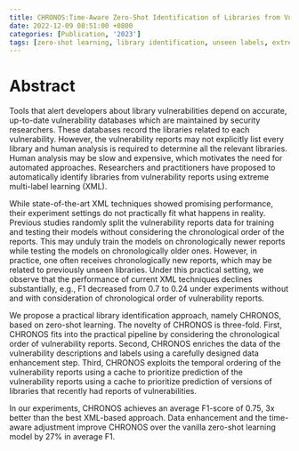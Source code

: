 ```yaml
---
title: CHRONOS:Time-Aware Zero-Shot Identification of Libraries from Vulnerability Reports
date: 2022-12-09 08:51:00 +0800
categories: [Publication, '2023']
tags: [zero-shot learning, library identification, unseen labels, extreme multi-label classification, vulnerability reports, ICSE]     # TAG names should always be lowercase
---
```

# Abstract
Tools that alert developers about library vulnerabilities depend on accurate, up-to-date vulnerability databases which are maintained by security researchers. These databases record the libraries related to each vulnerability. However, the vulnerability reports may not explicitly list every library and human analysis is required to determine all the relevant libraries. Human analysis may be slow and expensive, which motivates the need for automated approaches. Researchers and practitioners have proposed to automatically identify libraries from vulnerability reports using extreme multi-label learning (XML).

While state-of-the-art XML techniques showed promising performance, their experiment settings do not practically fit what happens in reality. Previous studies randomly split the vulnerability reports data for training and testing their models without considering the chronological order of the reports. This may unduly train the models on chronologically newer reports while testing the models on chronologically older ones. However, in practice, one often receives chronologically new reports, which may be related to previously unseen libraries. Under this practical setting, we observe that the performance of current XML techniques declines substantially, e.g., F1 decreased from 0.7 to 0.24 under experiments without and with consideration of chronological order of vulnerability reports.

We propose a practical library identification approach, namely CHRONOS, based on zero-shot learning. The novelty of CHRONOS is three-fold. First, CHRONOS fits into the practical pipeline by considering the chronological order of vulnerability reports. Second, CHRONOS enriches the data of the vulnerability descriptions and labels using a carefully designed data enhancement step. Third, CHRONOS exploits the temporal ordering of the vulnerability reports using a cache to prioritize prediction of the vulnerability reports using a cache to prioritize prediction of versions of libraries that recently had reports of vulnerabilities.

In our experiments, CHRONOS achieves an average F1-score of 0.75, 3x better than the best XML-based approach. Data enhancement and the time-aware adjustment improve CHRONOS over the vanilla zero-shot learning model by 27% in average F1.
